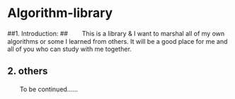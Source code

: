 # Algorithm-library #


##1. Introduction: ##
　　This is a library & I want to marshal all of my own algorithms or some I learned from others. It will be a good place for me and all of you who can study with me together.

## 2. others ##  
　　To be continued......